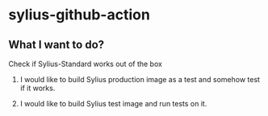 # sylius-github-action

## What I want to do?

Check if Sylius-Standard works out of the box

1. I would like to build Sylius production image as a test and somehow test if it works.

2. I would like to build Sylius test image and run tests on it.
